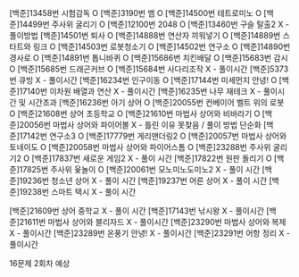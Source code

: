 [백준]13458번 시험감독 O
[백준]3190번 뱀 O
[백준]14500번 테트로미노 O
[백준]14499번 주사위 굴리기 O
[백준]12100번 2048 O
[백준]13460번 구슬 탈출2 X - 풀이방법
[백준]14501번 퇴사 O
[백준]14888번 연산자 끼워넣기 O
[백준]14889번 스타트와 링크 O
[백준]14503번 로봇청소기 O
[백준]14502번 연구소 O
[백준]14890번 경사로 O
[백준]14891번 톱니바퀴 O
[백준]15686번 치킨배달 O
[백준]15683번 감시 O
[백준]15685번 드래곤커브 O
[백준]15684번 사다리조작 X - 풀이시간
[백준]5373번 큐빙 X - 풀이시간
[백준]16234번 인구이동 O
[백준]17144번 미세먼지 안녕! O
[백준]17140번 이차원 배열과 연산 X - 풀이시간
[백준]16235번 나무 재테크 X - 풀이시간 및 시간초과
[백준]16236번 아기 상어 O
[백준]20055번 컨베이어 벨트 위의 로봇 O
[백준]21608번 상어 초등학교 O
[백준]21610번 마법사 상어와 비바라기 O
[백준]20056번 마법사 상어와 파이어볼 X - 틀린 이유 못찾음 / 풀이 방법 단순화
[백준]17142번 연구소3 O
[백준]17779번 게리맨더링2 O
[백준]20057번 마법사 상어와 토네이도 O
[백준]20058번 마법사 상어와 파이어스톰 O
[백준]23288번 주사위 굴리기2 O
[백준]17837번 새로운 게임2 X - 풀이 시간
[백준]17822번 원판 돌리기 O
[백준]17825번 주사위 윷놀이 O
[백준]20061번 모노미노도미노2 X - 풀이 시간
[백준]19236번 청소년 상어 X - 풀이 시간
[백준]19237번 어른 상어 X - 풀이 시간
[백준]19238번 스마트 택시 X - 풀이 시간

[백준]21609번 상어 중학교 X - 풀이 시간
[백준]17143번 낚시왕 X - 풀이시간
[백준]21611번 마법사 상어와 블리자드 X - 풀이시간
[백준]23290번 마법사 상어와 복제 X - 풀이시간
[백준]23289번 온풍기 안녕! X - 풀이시간
[백준]23291번 어항 정리 X - 풀이시간

16문제 2회차 예상
